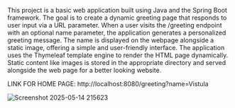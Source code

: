 This project is a basic web application built using Java and the Spring Boot framework. 
The goal is to create a dynamic greeting page that responds to user input via a URL parameter.
When a user visits the /greeting endpoint with an optional name parameter, 
the application generates a personalized greeting message.
The name is displayed on the webpage alongside a static image, offering a simple and user-friendly interface.
The application uses the Thymeleaf template engine to render the HTML page dynamically.
Static content like images is stored in the appropriate directory and served alongside the web page for a better looking website.

LINK FOR HOME PAGE: 
http://localhost:8080/greeting?name=Vistula

![Screenshot 2025-05-14 215623](https://github.com/user-attachments/assets/ccfbe4a5-6da6-446d-8b6e-5237b84c1aa7)

